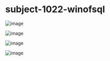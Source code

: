 # subject-1022-winofsql

![image](https://user-images.githubusercontent.com/1501327/138387502-19d0bc7a-3884-43fb-a633-d67a51944aab.png)

![image](https://user-images.githubusercontent.com/1501327/138387988-0cb9f291-f2a0-4328-9876-033346d2299c.png)

![image](https://user-images.githubusercontent.com/1501327/138388199-b8392a3e-e7e1-44d9-8ea2-5154e84edf10.png)

![image](https://user-images.githubusercontent.com/1501327/138388301-6975b7e8-95cd-4efb-83f5-70c9f0cf816b.png)
